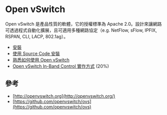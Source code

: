 # Open vSwitch

Open vSwitch 是產品性質的軟體，它的授權標準為 Apache 2.0。設計來讓網路可透過程式自動化擴展，且可適用多種網路協定（e.g. NetFlow, sFlow, IPFIX, RSPAN, CLI, LACP, 802.1ag）。

* [安裝](https://github.com/OSE-Lab/Learning-SDN/tree/master/Switch/OpenvSwitch/Install)
* [使用 Source Code 安裝](https://github.com/OSE-Lab/Learning-SDN/tree/master/Switch/OpenvSwitch/InstallwithSourceCode)
* [熟悉如何使用 Open vSwitch](https://github.com/OSE-Lab/Learning-SDN/tree/master/Switch/OpenvSwitch/Walkthrough)
* [Open vSwitch In-Band Control 實作方式](https://github.com/OSE-Lab/Learning-SDN/tree/master/Switch/OpenvSwitch/InBand) (20%)

## 參考

* [http://openvswitch.org](http://openvswitch.org/)
* [https://github.com/openvswitch/ovs](https://github.com/openvswitch/ovs)
